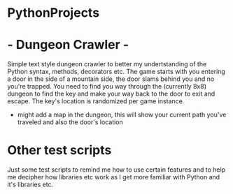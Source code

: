 # PythonProjects
# - Dungeon Crawler - 
Simple text style dungeon crawler to better my undertstanding of the Python syntax, methods, decorators etc.
The game starts with you entering a door in the side of a mountain side, the door slams behind you and no you're trapped. You need to find you way through the (currently 8x8) dungeon to find the key and make your way back to the door to exit and escape.
The key's location is randomized per game instance.
- might add a map in the dungeon, this will show your current path you've traveled and also the door's location
# Other test scripts
Just some test scripts to remind me how to use certain features and to help me decipher how libraries etc work as I get more familiar with Python and it's libraries etc.
